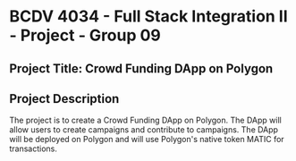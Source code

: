 # BCDV 4034 - Full Stack Integration II - Project - Group 09

## Project Title: Crowd Funding DApp on Polygon

## Project Description

The project is to create a Crowd Funding DApp on Polygon. The DApp will allow users to create campaigns and contribute to campaigns. The DApp will be deployed on Polygon and will use Polygon's native token MATIC for transactions.
